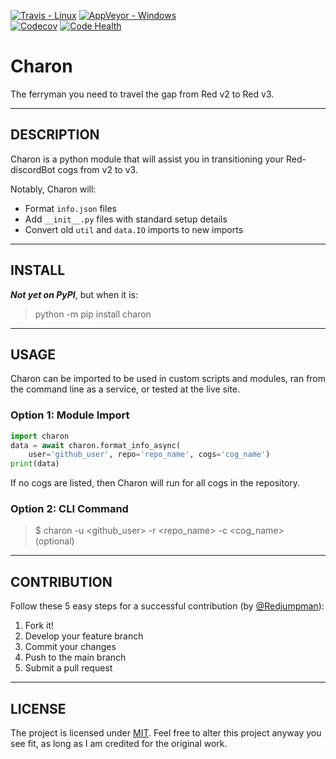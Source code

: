 [![Travis - Linux](https://img.shields.io/travis/gannon93/Charon.svg?label=Linux%20Status)](https://travis-ci.org/gannon93/Charon) [![AppVeyor - Windows](https://img.shields.io/appveyor/ci/Gannon93/Charon.svg?label=Windows%20Status)](https://ci.appveyor.com/project/Gannon93/Charon)  
[![Codecov](https://img.shields.io/codecov/c/github/gannon93/Charon.svg?label=Coverage)](https://codecov.io/github/gannon93/Charon?branch=master) [![Code Health](https://landscape.io/github/gannon93/Charon/master/landscape.svg?style=flat&label=Health)](https://landscape.io/github/gannon93/Charon/master)  

# Charon
The ferryman you need to travel the gap from Red v2 to Red v3.

---

## DESCRIPTION

Charon is a python module that will assist you in transitioning your Red-discordBot cogs from v2 to v3.

Notably, Charon will:

- Format `info.json` files
- Add `__init__.py` files with standard setup details
- Convert old `util` and `data.IO` imports to new imports

---

## INSTALL

_**Not yet on PyPI**_, but when it is:

> python -m pip install charon

---

## USAGE

Charon can be imported to be used in custom scripts and modules, ran from the command line as a service, or tested at the live site.

### Option 1: Module Import

```python
import charon  
data = await charon.format_info_async(  
    user='github_user', repo='repo_name', cogs='cog_name')
print(data)
```

If no cogs are listed, then Charon will run for all cogs in the repository.

### Option 2: CLI Command

> $ charon -u <github_user> -r <repo_name> -c <cog_name> (optional)

---

## CONTRIBUTION

Follow these 5 easy steps for a successful contribution (by [@Redjumpman](https://github.com/Redjumpman)):

  1. Fork it!
  2. Develop your feature branch
  3. Commit your changes
  4. Push to the main branch
  5. Submit a pull request

---

## LICENSE

The project is licensed under [MIT](https://github.com/gannon93/gkit_cogs/blob/master/LICENSE). Feel free to alter this project anyway you see fit, as long as I am credited for the original work.
